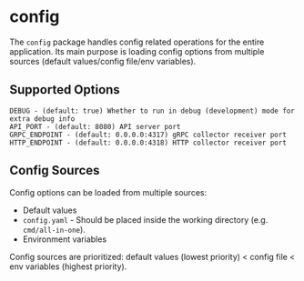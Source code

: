 # config

The `config` package handles config related operations for the entire application.
Its main purpose is loading config options from multiple sources (default values/config file/env variables).

## Supported Options

```
DEBUG - (default: true) Whether to run in debug (development) mode for extra debug info
API_PORT - (default: 8080) API server port
GRPC_ENDPOINT - (default: 0.0.0.0:4317) gRPC collector receiver port
HTTP_ENDPOINT - (default: 0.0.0.0:4318) HTTP collector receiver port
```

## Config Sources

Config options can be loaded from multiple sources:

- Default values
- `config.yaml` - Should be placed inside the working directory (e.g. `cmd/all-in-one`).
- Environment variables

Config sources are prioritized:
default values (lowest priority) < config file < env variables (highest priority).
